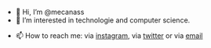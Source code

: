 - 👋 Hi, I’m @mecanass
- 👀 I’m interested in technologie and computer science.
<!--- 🌱 I’m currently learning ... -->
<!--- 💞️ I’m looking to collaborate on ... -->
- 📫 How to reach me: via [instagram](https://www.instagram.com/mecanass/), via [twitter](https://twitter.com/mecanass) or via [email](mailto:janah.anass@hotmail.com)


